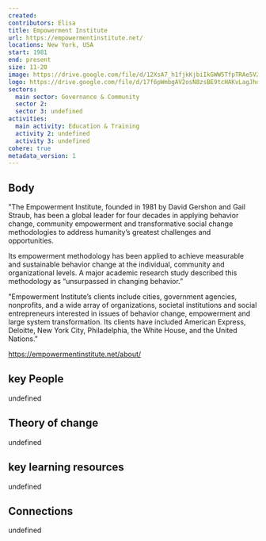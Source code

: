 ```yaml
---
created:
contributors: Elisa
title: Empowerment Institute
url: https://empowermentinstitute.net/
locations: New York, USA
start: 1981
end: present
size: 11-20
image: https://drive.google.com/file/d/12XsA7_h1fjkKjbiIkGWW5TfpTRAe5V2B/view?usp=drive_link
logo: https://drive.google.com/file/d/17f6pWmbgAV2osN8zsBE9tcHAKvLagJho/view?usp=drive_link
sectors:
  main sector: Governance & Community
  sector 2: 
  sector 3: undefined
activities: 
  main activity: Education & Training
  activity 2: undefined
  activity 3: undefined
cohere: true
metadata_version: 1
---
```



## Body

"The Empowerment Institute, founded in 1981 by David Gershon and Gail Straub, has been a global leader for four decades in applying behavior change, community empowerment and transformative social change methodologies to address humanity’s greatest challenges and opportunities. 

Its empowerment methodology has been applied to achieve measurable and sustainable behavior change at the individual,  community and organizational levels. A major academic research study described this methodology as “unsurpassed in changing behavior.”

"Empowerment Institute’s clients include cities, government agencies, nonprofits, and a wide array of organizations, societal institutions and social entrepreneurs interested in issues of behavior change, empowerment and large system transformation. Its clients have included American Express, Deloitte, New York City, Philadelphia, the White House, and the United Nations."

https://empowermentinstitute.net/about/

## key People

undefined

## Theory of change

undefined

## key learning resources

undefined

## Connections

undefined


